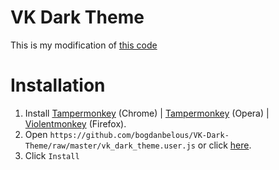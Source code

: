 # VK Dark Theme

This is my modification of [this code](https://userstyles.org/styles/127431/newvk-dark-theme)

# Installation
1. Install [Tampermonkey](https://chrome.google.com/webstore/detail/tampermonkey/dhdgffkkebhmkfjojejmpbldmpobfkfo) (Chrome) | [Tampermonkey](https://addons.opera.com/en/extensions/details/tampermonkey-beta/) (Opera) | [Violentmonkey](https://addons.mozilla.org/en-US/firefox/addon/violentmonkey/) (Firefox).
2. Open `https://github.com/bogdanbelous/VK-Dark-Theme/raw/master/vk_dark_theme.user.js` or click [here](https://github.com/bogdanbelous/VK-Dark-Theme/raw/master/vk_dark_theme.user.js).
3. Click `Install`
